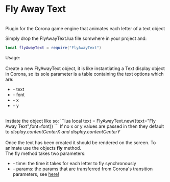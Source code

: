# Fly Away Text
<br>
Plugin for the Corona game engine that animates each letter of a text object

Simply drop the FlyAwayText.lua file somwhere in your project and:

```lua
local flyAwayText = require("FlyAwayText")
```

Usage:
<br><br>
Create a new FlyAwayText object, it is like instantiating a Text display object in Corona, so its sole parameter is a table containing the text options which are:
<ul>
<li>- text </li>
<li>- font </li>
<li>- x </li>
<li>- y </li>
</ul>
<br>
Instiate the object like so:
```lua
local text = FlyAwayText.new({text="Fly Away Text",font=font})
```
If no x or y values are passed in then they default to <i>display.contentCenterX and display.contentCenterY</i>
<br><br>
Once the text has been created it should be rendered on the screen. To animate use the objects <strong>fly</strong> method.
<br>The fly method takes two parameters:
<ul>
<li>- time: the time it takes for each letter to fly synchronously </li>
<li>- params: the params that are transferred from Corona's transition parameters, see <a href="https://docs.coronalabs.com/api/library/transition/to.html">here!</a>
</ul>
